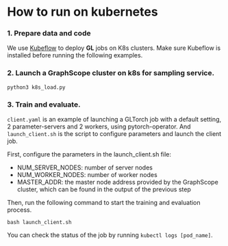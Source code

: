# How to run on kubernetes

### 1. Prepare data and code

We use [Kubeflow](https://github.com/kubeflow/training-operator) to deploy **GL** jobs on K8s clusters. Make sure Kubeflow is installed before running the following examples.

### 2. Launch a GraphScope cluster on k8s for sampling service.
```shell
python3 k8s_load.py
```

### 3. Train and evaluate.
`client.yaml` is an example of launching a GLTorch job with a default setting, 2 parameter-servers and 2 workers, using pytorch-operator. 
And `launch_client.sh` is the script to configure parameters and launch the client job.

First, configure the parameters in the launch_client.sh file:
- NUM_SERVER_NODES: number of server nodes
- NUM_WORKER_NODES: number of worker nodes
- MASTER_ADDR: the master node address provided by the GraphScope cluster, which can be found in the output of the previous step

Then, run the following command to start the training and evaluation process.
```shell
bash launch_client.sh
```
You can check the status of the job by running `kubectl logs [pod_name]`.
